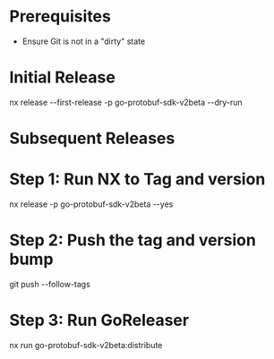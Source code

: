 # Prerequisites
- Ensure Git is not in a "dirty" state

# Initial Release
nx release --first-release -p go-protobuf-sdk-v2beta --dry-run

# Subsequent Releases

# Step 1: Run NX to Tag and version
nx release -p go-protobuf-sdk-v2beta --yes

# Step 2: Push the tag and version bump
git push --follow-tags

# Step 3: Run GoReleaser
nx run go-protobuf-sdk-v2beta:distribute

